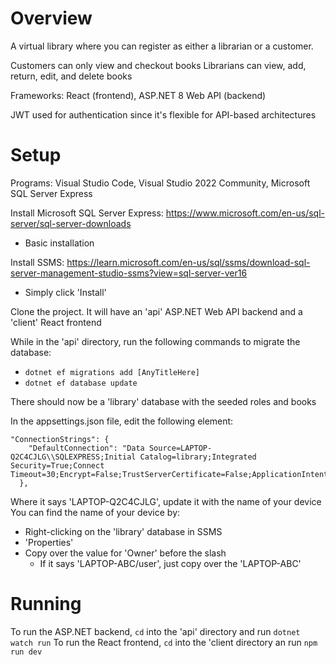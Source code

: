 Overview
========

A virtual library where you can register as either a librarian or a customer.

Customers can only view and checkout books
Librarians can view, add, return, edit, and delete books

Frameworks: React (frontend), ASP.NET 8 Web API (backend)

JWT used for authentication since it's flexible for API-based architectures



Setup
=====

Programs: Visual Studio Code, Visual Studio 2022 Community, Microsoft SQL Server Express

Install Microsoft SQL Server Express: https://www.microsoft.com/en-us/sql-server/sql-server-downloads
- Basic installation

Install SSMS: https://learn.microsoft.com/en-us/sql/ssms/download-sql-server-management-studio-ssms?view=sql-server-ver16
- Simply click 'Install'

Clone the project. It will have an 'api' ASP.NET Web API backend and a 'client' React frontend

While in the 'api' directory, run the following commands to migrate the database:
- `dotnet ef migrations add [AnyTitleHere]`
- `dotnet ef database update`

There should now be a 'library' database with the seeded roles and books


In the appsettings.json file, edit the following element:

```
"ConnectionStrings": {
    "DefaultConnection": "Data Source=LAPTOP-Q2C4CJLG\\SQLEXPRESS;Initial Catalog=library;Integrated Security=True;Connect Timeout=30;Encrypt=False;TrustServerCertificate=False;ApplicationIntent=ReadWrite;MultiSubnetFailover=False"
  },
```

Where it says 'LAPTOP-Q2C4CJLG', update it with the name of your device
You can find the name of your device by:
- Right-clicking on the 'library' database in SSMS
- 'Properties'
- Copy over the value for 'Owner' before the slash
  - If it says 'LAPTOP-ABC/user', just copy over the 'LAPTOP-ABC'


Running
=======

To run the ASP.NET backend, `cd` into the 'api' directory and run `dotnet watch run`
To run the React frontend, `cd` into the 'client directory an run `npm run dev`
